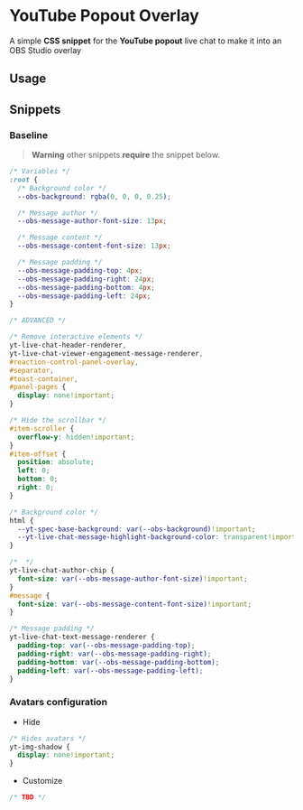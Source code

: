 # YouTube Popout Overlay
A simple **CSS snippet** for the **YouTube popout** live chat to make it into an OBS Studio overlay

## Usage


## Snippets
### Baseline

> **Warning** other snippets **require** the snippet below.

```css
/* Variables */
:root {
  /* Background color */
  --obs-background: rgba(0, 0, 0, 0.25);

  /* Message author */
  --obs-message-author-font-size: 13px;

  /* Message content */
  --obs-message-content-font-size: 13px;

  /* Message padding */
  --obs-message-padding-top: 4px;
  --obs-message-padding-right: 24px;
  --obs-message-padding-bottom: 4px;
  --obs-message-padding-left: 24px;
}

/* ADVANCED */

/* Remove interactive elements */
yt-live-chat-header-renderer,
yt-live-chat-viewer-engagement-message-renderer,
#reaction-control-panel-overlay,
#separator,
#toast-container,
#panel-pages {
  display: none!important;
}

/* Hide the scrollbar */
#item-scroller {
  overflow-y: hidden!important;
}
#item-offset {
  position: absolute;
  left: 0;
  bottom: 0;
  right: 0;
}

/* Background color */
html {
  --yt-spec-base-background: var(--obs-background)!important;
  --yt-live-chat-message-highlight-background-color: transparent!important;
}

/*  */
yt-live-chat-author-chip {
  font-size: var(--obs-message-author-font-size)!important;
}
#message {
  font-size: var(--obs-message-content-font-size)!important;
}

/* Message padding */
yt-live-chat-text-message-renderer {
  padding-top: var(--obs-message-padding-top);
  padding-right: var(--obs-message-padding-right);
  padding-bottom: var(--obs-message-padding-bottom);
  padding-left: var(--obs-message-padding-left);
}
```

### Avatars configuration
- Hide
```css
/* Hides avatars */
yt-img-shadow {
  display: none!important;
}
```
- Customize
```css
/* TBD */
```
